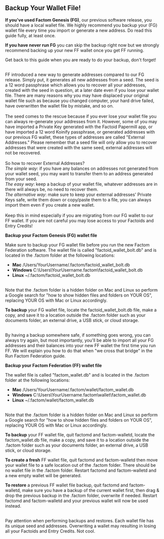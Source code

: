 ## Backup Your Wallet File!

**If you've used Factom Genesis (FG)**, our previous software release, you should have a local wallet file. We highly recommend you backup your (FG) wallet file every time you import or generate a new address. 
Do read this guide fully, at least once.

**If you have never run FG** you can skip the backup right now but we strongly recommend backing up your new FF wallet once you get FF running. 

Get back to this guide when you are ready to do your backup, don't forget!

<aside class="warning"><br>
FF introduced a new way to generate addresses compared to our FG release. Simply put, it generates all new addresses from a seed. The seed is a 12 word passphrase which allows you to recover all your addresses, created with the seed in question, at a later date even if you lose your wallet file. There are many reasons why you may have displaced your original wallet file such as because you changed computer, your hard drive failed, have overwritten the wallet file by mistake, and so on.<br>
<br> 
The seed comes to the rescue because if you ever lose your wallet file you can always re-generate your addresses from it. However, some of you may have imported a Private Key generated with the Factoid Papermill app, or have imported a 12 word Koinify passphrase, or generated addresses with our previous FG wallet, these types of addresses are called "External Addresses." Please remember that a seed file will only allow you to recover addresses that were created with the same seed, external addresses will not be recovered.<br> 
<br>
So how to recover External Addresses?<br> 
<i>The simple way</i>: if you have any balances on addresses not generated from your wallet seed, you may want to transfer them to an address generated from your seed.<br> 
<i>The easy way</i>: keep a backup of your wallet file, whatever addresses are in there will always be, no need to recover them. 
<br> 
<i>The alternative way</i>: make sure to keep your external addresses' Private Keys safe, write them down or copy/paste them to a file, you can always import them even if you create a new wallet.<br>
<br>
Keep this in mind especially if you are migrating from our FG wallet to our FF wallet. If you are not careful you may lose access to your Factoids and Entry Credits!
</aside>

**Backup your Factom Genesis (FG) wallet file**

Make sure to backup your FG wallet file before you run the new Factom Federation software. The wallet file is called "factoid_wallet_bolt.db" and is located in the .factom folder at the following locations:

* **Mac** /Users/YourUsername/.factom/factoid_wallet_bolt.db
* **Windows** C:\Users\YourUsername\.factom\factoid_wallet_bolt.db
* **Linux** ~/.factom/factoid_wallet_bolt.db

<aside class="notice"><br>
Note that the .factom folder is a hidden folder on Mac and Linux so perform a Google search for "how to show hidden files and folders on YOUR OS", replacing YOUR OS with Mac or Linux accordingly.
</aside>

**To backup** your FG wallet file, locate the factoid_wallet_bolt.db file, make a copy, and save it to a location outside the .factom folder such as your documents folder, an external drive, a USB stick, or cloud storage.

<aside class="success"><br>
By having a backup somewhere safe, if something goes wrong, you can always try again, but most importantly, you'll be able to import all your FG addresses and their balances into your new FF wallet the first time you run FF.
We will explain you how to do that when "we cross that bridge" in the Run Factom Federation guide.
</aside>

**Backup your Factom Federation (FF) wallet file**

The wallet file is called "factom_wallet.db" and is located in the .factom folder at the following locations:

* **Mac** /Users/YourUsername/.factom/wallet/factom_wallet.db
* **Windows** C:\Users\YourUsername\.factom\wallet\factom_wallet.db
* **Linux** ~/.factom/wallet/factom_wallet.db 

<aside class="notice"><br>
Note that the .factom folder is a hidden folder on Mac and Linux so perform a Google search for "how to show hidden files and folders on YOUR OS", replacing YOUR OS with Mac or Linux accordingly.
</aside>

**To backup** your FF wallet file, quit factomd and factom-walletd, locate the factom_wallet.db file, make a copy, and save it to a location outside the .factom folder such as your documents folder, an external drive, a USB stick, or cloud storage.

**To create a fresh** FF wallet file, quit factomd and factom-walletd then move your wallet file to a safe location out of the .factom folder. There should be no wallet file in the .factom folder. Restart factomd and factom-walletd and a new empty wallet will be generated.

**To restore** a previous FF wallet file backup, quit factomd and factom-walletd, make sure you have a backup of the current wallet first, then drag & drop the previous backup in the .factom folder, overwrite if needed. Restart factomd and factom-walletd and your previous wallet will now be used instead.

<aside class="notice"><br>
Pay attention when performing backups and restores. Each wallet file has its unique seed and addresses. Overwriting a wallet may resulting in losing all your Factoids and Entry Credits. Not cool.
</aside>